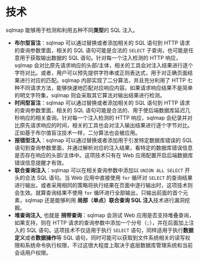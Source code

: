 # 技术

sqlmap 能够用于检测和利用五种不同**类型**的 SQL 注入。

* **布尔型盲注**：sqlmap 可以通过替换或者添加相关的 SQL 语句到 HTTP 请求的查询参数里面，相关的 SQL 语句可能是合法的 `SELECT` 子查询，也可能是任意用于获取输出数据的 SQL 语句。针对每一个注入检测的 HTTP 响应，sqlmap 会对比原先请求响应的头部/主体，相关的工具会对注入结果进行逐个字符对比。或者，用户可以预先提供字符串或正则表达式，用于对正确页面结果进行对应的匹配。sqlmap 内部实现了二分算法，并且充分利用了 HTTP 七种不同请求方法，能够快速地匹配对应响应内容。如果请求响应结果不是简单的明文字符集，sqlmap 则会采取其它算法对输出结果进行检测。
* **时间型盲注**：sqlmap 可以通过替换或者添加相关的 SQL 语句到 HTTP 请求的查询参数里面，相关的 SQL 语句可能是合法的、用于使后端数据库延迟几秒响应的相关查询。针对每一个注入检测的 HTTP 响应，sqlmap 会纪录并对比原先请求响应的时间，相关的工具也会对注入输出结果进行逐个字节对比。正如基于布尔值盲注技术一样，二分算法也会被应用。
* **报错型注入**：sqlmap 可以通过替换或者添加用于引发特定数据库错误的 SQL 语句到查询参数里面，并通过解析对应的注入结果，看特定的数据库错误信息是否存在响应的头部/主体中。这项技术只有在 Web 应用配置开启后端数据库错误信息提醒才有效。
* **联合查询注入**：sqlmap 可以在相关查询参数中添加以 `UNION ALL SELECT` 开头的合法 SQL 语句。当 Web 应用中直接使用 `for` 循环对 `SELECT` 的查询结果进行输出，或者采用相同的策略将执行结果在页面中逐行输出时，这项技术则会生效。就算查询结果不使用 `for` 循环进行全部输出，只输出前面的首个元素，sqlmap 还是能够利用 **局部（单点）联合查询 SQL 注入**技术进行漏洞挖掘。
* **堆查询注入**, 也就是 **捎带查询**：sqlmap 会测试 Web 应用是否支持堆叠查询，如果支持，则在 HTTP 请求的查询参数中添加一个分号（`;`），并在后面加上注入的 SQL 语句。这项技术不仅适用于执行 `SELECT` 语句，同样适用于执行**数据定义**或者**数据操作**等 SQL 语句，同时可能可以获取到文件系统相关的读写权限和系统命令执行权限，不过这很大程度上取决于底层数据库管理系统和当前会话用户权限。